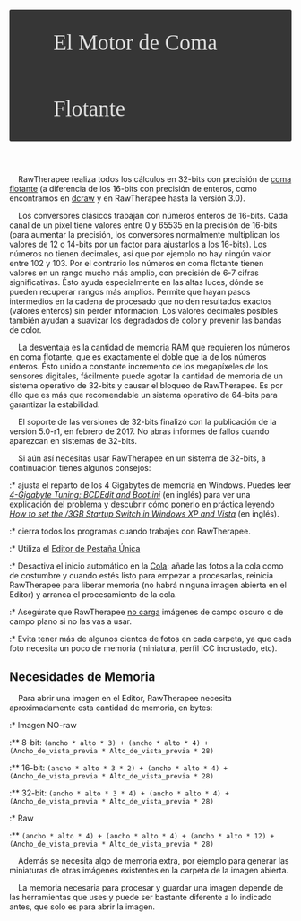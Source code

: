 <div style="background-color: #363636; border-radius: 3px; font-family: serif; color: #dddddd; font-size: 2.8em; line-height: 3.0; padding-left: 2.0em; margin-bottom: 1.5em;">

El Motor de Coma Flotante

</div>

    RawTherapee realiza todos los cálculos en 32-bits con precisión de
[coma flotante](https://es.wikipedia.org/wiki/Coma_flotante) (a
diferencia de los 16-bits con precisión de enteros, como encontramos en
[dcraw](https://es.wikipedia.org/wiki/Dcraw) y en RawTherapee hasta la
versión 3.0).

    Los conversores clásicos trabajan con números enteros de 16-bits.
Cada canal de un pixel tiene valores entre 0 y 65535 en la precisión de
16-bits (para aumentar la precisión, los conversores normalmente
multiplican los valores de 12 o 14-bits por un factor para ajustarlos a
los 16-bits). Los números no tienen decimales, así que por ejemplo no
hay ningún valor entre 102 y 103. Por el contrario los números en coma
flotante tienen valores en un rango mucho más amplio, con precisión de
6-7 cifras significativas. Ésto ayuda especialmente en las altas luces,
dónde se pueden recuperar rangos más amplios. Permite que hayan pasos
intermedios en la cadena de procesado que no den resultados exactos
(valores enteros) sin perder información. Los valores decimales posibles
también ayudan a suavizar los degradados de color y prevenir las bandas
de color.

    La desventaja es la cantidad de memoria RAM que requieren los
números en coma flotante, que es exactamente el doble que la de los
números enteros. Ésto unido a constante incremento de los megapíxeles de
los sensores digitales, fácilmente puede agotar la cantidad de memoria
de un sistema operativo de 32-bits y causar el bloqueo de RawTherapee.
Es por éllo que es más que recomendable un sistema operativo de 64-bits
para garantizar la estabilidad.

    El soporte de las versiones de 32-bits finalizó con la publicación
de la versión 5.0-r1, en febrero de 2017. No abras informes de fallos
cuando aparezcan en sistemas de 32-bits.

    Si aún así necesitas usar RawTherapee en un sistema de 32-bits, a
continuación tienes algunos consejos:

:\* ajusta el reparto de los 4 Gigabytes de memoria en Windows. Puedes
leer *[4-Gigabyte Tuning: BCDEdit and
Boot.ini](http://msdn.microsoft.com/en-us/library/bb613473%28VS.85%29.aspx)*
(en inglés) para ver una explicación del problema y descubrir cómo
ponerlo en práctica leyendo *[How to set the /3GB Startup Switch in
Windows XP and
Vista](http://avatechsupport.blogspot.se/2008/03/how-to-set-3gb-startup-switch-in.html)*
(en inglés).

:\* cierra todos los programas cuando trabajes con RawTherapee.

:\* Utiliza el [Editor de Pestaña
Única](Preferencias#Distribución "wikilink")

:\* Desactiva el inicio automático en la [Cola](Cola "wikilink"): añade
las fotos a la cola como de costumbre y cuando estés listo para empezar
a procesarlas, reinicia RawTherapee para liberar memoria (no habrá
ninguna imagen abierta en el Editor) y arranca el procesamiento de la
cola.

:\* Asegúrate que RawTherapee [no
carga](Preferencias#Directorios "wikilink") imágenes de campo oscuro o
de campo plano si no las vas a usar.

:\* Evita tener más de algunos cientos de fotos en cada carpeta, ya que
cada foto necesita un poco de memoria (miniatura, perfil ICC incrustado,
etc).



## Necesidades de Memoria

    Para abrir una imagen en el Editor, RawTherapee necesita
aproximadamente esta cantidad de memoria, en bytes:

:\* Imagen NO-raw

:\*\* 8-bit:
`(ancho * alto * 3) + (ancho * alto * 4) + (Ancho_de_vista_previa * Alto_de_vista_previa * 28)`

:\*\* 16-bit:
`(ancho * alto * 3 * 2) + (ancho * alto * 4) + (Ancho_de_vista_previa * Alto_de_vista_previa * 28)`

:\*\* 32-bit:
`(ancho * alto * 3 * 4) + (ancho * alto * 4) + (Ancho_de_vista_previa * Alto_de_vista_previa * 28)`

:\* Raw

:\*\*
`(ancho * alto * 4) + (ancho * alto * 4) + (ancho * alto * 12) + (Ancho_de_vista_previa * Alto_de_vista_previa * 28)`


    Además se necesita algo de memoria extra, por ejemplo para generar
las miniaturas de otras imágenes existentes en la carpeta de la imagen
abierta.

    La memoria necesaria para procesar y guardar una imagen depende de
las herramientas que uses y puede ser bastante diferente a lo indicado
antes, que solo es para abrir la imagen.